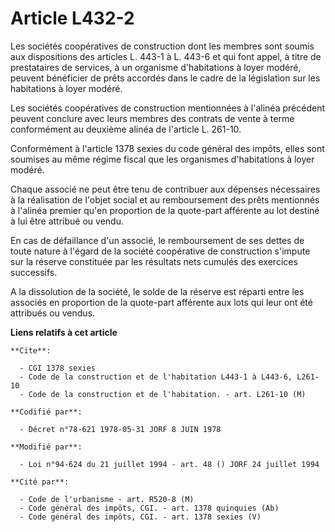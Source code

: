 # Article L432-2

Les sociétés coopératives de construction dont les membres sont soumis aux dispositions des articles L. 443-1 à L. 443-6 et
qui font appel, à titre de prestataires de services, à un organisme d'habitations à loyer modéré, peuvent bénéficier de prêts
accordés dans le cadre de la législation sur les habitations à loyer modéré.

Les sociétés coopératives de construction mentionnées à l'alinéa précédent peuvent conclure avec leurs membres des contrats
de vente à terme conformément au deuxième alinéa de l'article L. 261-10.

Conformément à l'article 1378 sexies du code général des impôts, elles sont soumises au même régime fiscal que les organismes
d'habitations à loyer modéré.

Chaque associé ne peut être tenu de contribuer aux dépenses nécessaires à la réalisation de l'objet social et au
remboursement des prêts mentionnés à l'alinéa premier qu'en proportion de la quote-part afférente au lot destiné à lui être
attribué ou vendu.

En cas de défaillance d'un associé, le remboursement de ses dettes de toute nature à l'égard de la société coopérative de
construction s'impute sur la réserve constituée par les résultats nets cumulés des exercices successifs.

A la dissolution de la société, le solde de la réserve est réparti entre les associés en proportion de la quote-part
afférente aux lots qui leur ont été attribués ou vendus.

**Liens relatifs à cet article**

	**Cite**:

	  - CGI 1378 sexies
	  - Code de la construction et de l'habitation L443-1 à L443-6, L261-10
	  - Code de la construction et de l'habitation. - art. L261-10 (M)

	**Codifié par**:

	  - Décret n°78-621 1978-05-31 JORF 8 JUIN 1978

	**Modifié par**:

	  - Loi n°94-624 du 21 juillet 1994 - art. 48 () JORF 24 juillet 1994

	**Cité par**:

	  - Code de l'urbanisme - art. R520-8 (M)
	  - Code général des impôts, CGI. - art. 1378 quinquies (Ab)
	  - Code général des impôts, CGI. - art. 1378 sexies (V)
